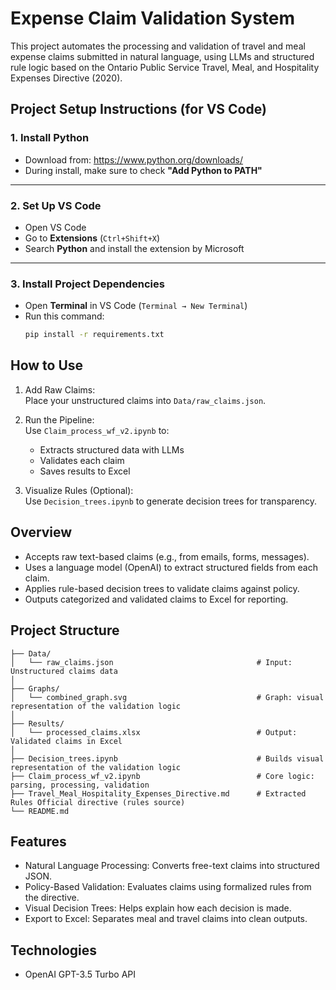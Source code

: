 # Expense Claim Validation System

This project automates the processing and validation of travel and meal expense claims submitted in natural language, using LLMs and structured rule logic based on the Ontario Public Service Travel, Meal, and Hospitality Expenses Directive (2020).


## Project Setup Instructions (for VS Code)

### 1. Install Python
- Download from: https://www.python.org/downloads/
- During install, make sure to check **"Add Python to PATH"**

---

### 2. Set Up VS Code
- Open VS Code
- Go to **Extensions** (`Ctrl+Shift+X`)
- Search **Python** and install the extension by Microsoft

---

### 3. Install Project Dependencies
- Open **Terminal** in VS Code (`Terminal → New Terminal`)
- Run this command:
  ```bash
  pip install -r requirements.txt


## How to Use

1. Add Raw Claims:  
   Place your unstructured claims into `Data/raw_claims.json`. 

2. Run the Pipeline:  
   Use `Claim_process_wf_v2.ipynb` to:
   - Extracts structured data with LLMs
   - Validates each claim
   - Saves results to Excel

3. Visualize Rules (Optional):  
   Use `Decision_trees.ipynb` to generate decision trees for transparency.



## Overview

- Accepts raw text-based claims (e.g., from emails, forms, messages).
- Uses a language model (OpenAI) to extract structured fields from each claim.
- Applies rule-based decision trees to validate claims against policy.
- Outputs categorized and validated claims to Excel for reporting.

## Project Structure

    ├── Data/
    │   └── raw_claims.json                                # Input: Unstructured claims data
    │
    ├── Graphs/
    │   └── combined_graph.svg                             # Graph: visual representation of the validation logic
    │    
    ├── Results/
    │   └── processed_claims.xlsx                          # Output: Validated claims in Excel
    │
    ├── Decision_trees.ipynb                               # Builds visual representation of the validation logic
    ├── Claim_process_wf_v2.ipynb                          # Core logic: parsing, processing, validation
    ├── Travel_Meal_Hospitality_Expenses_Directive.md      # Extracted Rules Official directive (rules source)
    └── README.md

## Features

- Natural Language Processing: Converts free-text claims into structured JSON.
- Policy-Based Validation: Evaluates claims using formalized rules from the directive.
- Visual Decision Trees: Helps explain how each decision is made.
- Export to Excel: Separates meal and travel claims into clean outputs.

## Technologies

- OpenAI GPT-3.5 Turbo API





